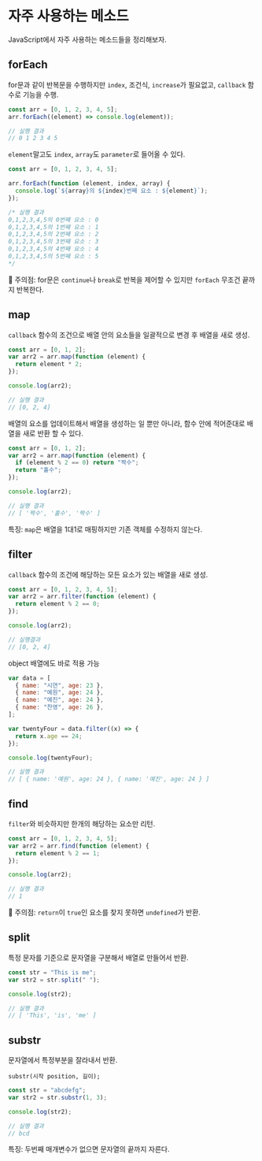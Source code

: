 # 자주 사용하는 메소드

JavaScript에서 자주 사용하는 메소드들을 정리해보자.

## forEach

for문과 같이 반복문을 수행하지만 `index`, 조건식, `increase`가 필요없고, `callback` 함수로 기능을 수행.

```js
const arr = [0, 1, 2, 3, 4, 5];
arr.forEach((element) => console.log(element));

// 실행 결과
// 0 1 2 3 4 5
```

`element`말고도 `index`, `array`도 `parameter`로 들어올 수 있다.

```js
const arr = [0, 1, 2, 3, 4, 5];

arr.forEach(function (element, index, array) {
  console.log(`${array}의 ${index}번째 요소 : ${element}`);
});

/* 실행 결과
0,1,2,3,4,5의 0번째 요소 : 0
0,1,2,3,4,5의 1번째 요소 : 1
0,1,2,3,4,5의 2번째 요소 : 2
0,1,2,3,4,5의 3번째 요소 : 3
0,1,2,3,4,5의 4번째 요소 : 4
0,1,2,3,4,5의 5번째 요소 : 5
*/
```

🚫 주의점: for문은 `continue`나 `break`로 반복을 제어할 수 있지만 `forEach` 무조건 끝까지 반복한다.

## map

`callback` 함수의 조건으로 배열 안의 요소들을 일괄적으로 변경 후 배열을 새로 생성.

```js
const arr = [0, 1, 2];
var arr2 = arr.map(function (element) {
  return element * 2;
});

console.log(arr2);

// 실행 결과
// [0, 2, 4]
```

배열의 요소를 업데이트해서 배열을 생성하는 일 뿐만 아니라, 함수 안에 적어준대로 배열을 새로 반환 할 수 있다.

```js
const arr = [0, 1, 2];
var arr2 = arr.map(function (element) {
  if (element % 2 == 0) return "짝수";
  return "홀수";
});

console.log(arr2);

// 실행 결과
// [ '짝수', '홀수', '짝수' ]
```

특징: `map`은 배열을 1대1로 매핑하지만 기존 객체를 수정하지 않는다.

## filter

`callback` 함수의 조건에 해당하는 모든 요소가 있는 배열을 새로 생성.

```js
const arr = [0, 1, 2, 3, 4, 5];
var arr2 = arr.filter(function (element) {
  return element % 2 == 0;
});

console.log(arr2);

// 실행결과
// [0, 2, 4]
```

object 배열에도 바로 적용 가능

```js
var data = [
  { name: "시연", age: 23 },
  { name: "예원", age: 24 },
  { name: "예진", age: 24 },
  { name: "찬영", age: 26 },
];

var twentyFour = data.filter((x) => {
  return x.age == 24;
});

console.log(twentyFour);

// 실행 결과
// [ { name: '예원', age: 24 }, { name: '예진', age: 24 } ]
```

## find

`filter`와 비슷하지만 한개의 해당하는 요소만 리턴.

```js
const arr = [0, 1, 2, 3, 4, 5];
var arr2 = arr.find(function (element) {
  return element % 2 == 1;
});

console.log(arr2);

// 실행 결과
// 1
```

🚫 주의점: `return`이 `true`인 요소를 찾지 못하면 `undefined`가 반환.

## split

특정 문자를 기준으로 문자열을 구분해서 배열로 만들어서 반환.

```js
const str = "This is me";
var str2 = str.split(" ");

console.log(str2);

// 실행 결과
// [ 'This', 'is', 'me' ]
```

## substr

문자열에서 특정부분을 잘라내서 반환.

```
substr(시작 position, 길이);
```

```js
const str = "abcdefg";
var str2 = str.substr(1, 3);

console.log(str2);

// 실행 결과
// bcd
```

특징: 두번째 매개변수가 없으면 문자열의 끝까지 자른다.
